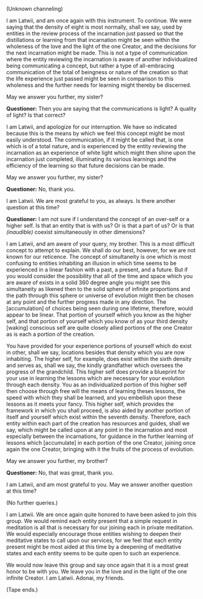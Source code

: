 <p class="channel-type">(Unknown channeling)</p>
<p>I am Latwii, and am once again with this instrument. To continue. We were saying that the density of eight is most normally, shall we say, used by entities in the review process of the incarnation just passed so that the distillations or learning from that incarnation might be seen within the wholeness of the love and the light of the one Creator, and the decisions for the next incarnation might be made. This is not a type of communication where the entity reviewing the incarnation is aware of another individualized being communicating a concept, but rather a type of all-embracing communication of the total of beingness or nature of the creation so that the life experience just passed might be seen in comparison to this wholeness and the further needs for learning might thereby be discerned.</p>
<p>May we answer you further, my sister?</p>
<p><strong>Questioner:</strong> Then you are saying that the communications is light? A quality of light? Is that correct?</p>
<p>I am Latwii, and apologize for our interruption. We have so indicated because this is the means by which we feel this concept might be most easily understood. The communication, if it might be called that, is one which is of a total nature, and is experienced by the entity reviewing the incarnation as an experience of white light which might then shine upon the incarnation just completed, illuminating its various learnings and the efficiency of the learning so that future decisions can be made.</p>
<p>May we answer you further, my sister?</p>
<p><strong>Questioner:</strong> No, thank you.</p>
<p>I am Latwii. We are most grateful to you, as always. Is there another question at this time?</p>
<p><strong>Questioner:</strong> I am not sure if I understand the concept of an over-self or a higher self. Is that an entity that is with us? Or is that a part of us? Or is that <em>(inaudible)</em> coexist simultaneously in other dimensions?</p>
<p>I am Latwii, and am aware of your query, my brother. This is a most difficult concept to attempt to explain. We shall do our best, however, for we are not known for our reticence. The concept of simultaneity is one which is most confusing to entities inhabiting an illusion in which time seems to be experienced in a linear fashion with a past, a present, and a future. But if you would consider the possibility that all of the time and space which you are aware of exists in a solid 360 degree angle you might see this simultaneity as likened then to the solid sphere of infinite proportions and the path through this sphere or universe of evolution might then be chosen at any point and the further progress made in any direction. The [accumulation] of choices being seen during one lifetime, therefore, would appear to be linear. That portion of yourself which you know as the higher self, and that portion of yourself which you know of as your third density [waking] conscious self are quite closely allied portions of the one Creator as is each a portion of the creation.</p>
<p>You have provided for your experience portions of yourself which do exist in other, shall we say, locations besides that density which you are now inhabiting. The higher self, for example, does exist within the sixth density and serves as, shall we say, the kindly grandfather which oversees the progress of the grandchild. This higher self does provide a blueprint for your use in learning the lessons which are necessary for your evolution through each density. You as an individualized portion of this higher self then choose through free will the means of learning theses lessons, the speed with which they shall be learned, and you embellish upon these lessons as it meets your fancy. This higher self, which provides the framework in which you shall proceed, is also aided by another portion of itself and yourself which exist within the seventh density. Therefore, each entity within each part of the creation has resources and guides, shall we say, which might be called upon at any point in the incarnation and most especially between the incarnations, for guidance in the further learning of lessons which [accumulate] in each portion of the one Creator, joining once again the one Creator, bringing with it the fruits of the process of evolution.</p>
<p>May we answer you further, my brother?</p>
<p><strong>Questioner:</strong> No, that was great, thank you.</p>
<p>I am Latwii, and am most grateful to you. May we answer another question at this time?</p>
<p class="comment">(No further queries.)</p>
<p>I am Latwii. We are once again quite honored to have been asked to join this group. We would remind each entity present that a simple request in meditation is all that is necessary for our joining each in private meditation. We would especially encourage those entities wishing to deepen their meditative states to call upon our services, for we feel that each entity present might be most aided at this time by a deepening of meditative states and each entity seems to be quite open to such an experience.</p>
<p>We would now leave this group and say once again that it is a most great honor to be with you. We leave you in the love and in the light of the one infinite Creator. I am Latwii. Adonai, my friends.</p>
<p class="comment">(Tape ends.)</p>